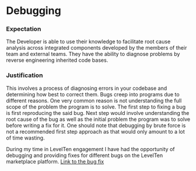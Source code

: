 # Debugging

### Expectation
The Developer is able to use their knowledge to facilitate root cause analysis across integrated components developed by the members of their team and external teams. They have the ability to diagnose problems by reverse engineering inherited code bases.

### Justification
This involves a process of diagnosing errors in your codebase and determining how best to correct them. Bugs creep into programs due to different reasons. One very common reason is not understanding the full scope of the problem the program is to solve.
The first step to fixing a bug is first reproducing the said bug. Next step would involve understanding the root cause of the bug as well as the initial problem the program was to solve before writing a fix for it. One should note that debugging by brute force is not a recommended first step approach as that would only amount to a lot of time wasting.

During my time in LevelTen engagement I have had the opportunity of debugging and providing fixes for different bugs on the LevelTen marketplace platform.
[Link to the bug fix](https://drive.google.com/open?id=1cesAhAbvVnsNPIhiXFZP7JsmzaBcQ8HF)